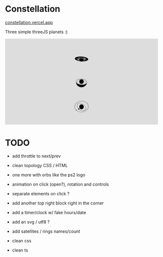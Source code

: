 # Constellation

[constellation.vercel.app](https://constellation-kappa.vercel.app)

Three simple threeJS planets :)

![screen](/constellation.png?raw=true "constellation")

# TODO
- add throttle to next/prev
- clean topology CSS / HTML

- one more with orbs like the ps2 logo
- animation on click (open?), rotation and controls
- separate elements on click ?

- add another top right block right in the corner
- add a timer/clock w/ fake hours/date

- add an svg / utf8 ?
- add satellites / rings names/count

- clean css
- clean ts